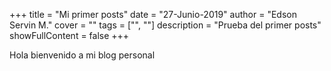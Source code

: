+++
title = "Mi primer posts"
date = "27-Junio-2019"
author = "Edson Servin M."
cover = ""
tags = ["", ""]
description = "Prueba del primer posts"
showFullContent = false
+++

Hola bienvenido a mi blog personal
